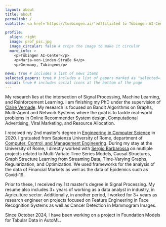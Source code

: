 ```yaml
---
layout: about
title: about
permalink: /
subtitle: <a href='https://tuebingen.ai/'>Affiliated to Tübingen AI-Center.</a> I am an AI researcher.

profile:
  align: right
  image: prof_pic.jpg
  image_circular: false # crops the image to make it circular
  more_info: >
    <p>Tübingen AI-Center</p>
    <p>Maria-von-Linden-Straße 6</p>
    <p>Germany, Tübingen</p>

news: true # includes a list of news items
selected_papers: true # includes a list of papers marked as "selected={true}"
social: true # includes social icons at the bottom of the page
---
```


My research lies at the intersection of Signal Processing, Machine Learning, and Reinforcement Learning. 
I am finishing my PhD under the supervision of [Claire Vernade](https://www.cvernade.com/team). 
My research is focused on Bandit Algorithms on Graphs, Multi-Agent and Network Systems where the goal is to tackle real-world problems in 
Online Recommender System design, Computational Advertising, Viral Marketing, and Resource Allocation. 

I received my 2nd master's degree in [Engineering in Computer Science](https://www.diag.uniroma1.it/en/courses) in 2020. 
I gratuated from Sapienza University of Rome, department of [Computer, Control, and Management Engineering](https://www.diag.uniroma1.it/en). 
During my stay at the University of Rome, I directly worked with [Sergio Barbarossa](https://scholar.google.com/citations?user=2woHFu8AAAAJ&hl=en) on 
mutliple projects related to Multi-Variate Time Series Models, Causal Structures, Graph Structure Learning from Streaming Data, Time-Varying Graphs, Regularization, and Optimization. We used frameworks for the analysis of the data of Financial Markets as well as the data of Epidemics such as Covid-19. 

Prior to these, I received my 1st master's degree in Signal Processing. My resume also includes 3+ years of working as a data analyst in industry, in Agriculture sector. 
Additionally, in another period, I worked for 3+ years as research engineer on projects focused on Feature Engineering in Face Recognition Systems
as well as Cancer Detection in Mammogram Images. 

Since October 2024, I have been working on a project in Foundation Models for Tabular Data in AutoML. 

<!--
In my projects, you can find my hands-on skills in a wide range of projects in using Machine Learning and Signal Processing 
for solving real-world problems in addition to interesting visualizations. 

In my publications, you can find my skill in deep understanding + analysis + design of state-of-the-art in, problem solving, algorithm design and analysis, statistical inference, probabilistic modeling ... 
-->

<!-- Prior to my studies at the university of Rome, I worked for 3+ years as a data analyst in [ABARA](https://abaraco.com/en/). 

I received my bachelor's degree in Electrical Engineering from [Urmia University](https://en.urmia.ac.ir/) in 2011 and my first master's degree in Signal Processing from Azad University in 2014. During both my bachelor degree and my first master degree, I worked with [Mehdi Chehel Amirani](https://scholar.google.com/citations?user=AfrSe6cAAAAJ&hl=en) on pre-processing and feature engieering of face recognition systems as well as medical images in cancer detection from mammogram images.
-->
